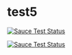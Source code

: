 # test5

[![Sauce Test Status](https://saucelabs.com/buildstatus/dikareva_github)](https://saucelabs.com/u/dikareva_github)

[![Sauce Test Status](https://saucelabs.com/browser-matrix/dikareva_github.svg)](https://saucelabs.com/u/dikareva_github)
